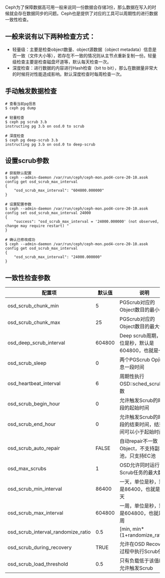 Ceph为了保障数据高可用一般来说同一份数据会存储3份，那么数据在写入的时候就会存在数据同步的问题。Ceph也是提供了对应的工具可以周期性的进行数据一致性检查。

## 一般来说有以下两种检查方式：
- 轻量级：主要是检查object数量、object源数据（object metadata）信息是否一致（文件大小等），若存在不一致的情况则从主节点重新复制一份。轻量级检查主要是检查磁盘坏道等，默认每天检查一次。
- 深度检查：进行数据的内容进行Hash检查（bit to bit），那么在数据量非常大的时候将对性能造成影响。默认深度检查时每周检查一次。

## 手动触发数据检查
```
# 查看当前pg信息
$ ceph pg dump

# 轻量检查
$ ceph pg scrub 3.b
instructing pg 3.b on osd.0 to scrub

# 深度检查
$ ceph pg deep-scrub 3.b
instructing pg 3.b on osd.0 to deep-scrub
```

## 设置scrub参数
```
# 获取默认配置
$ ceph --admin-daemon /var/run/ceph/ceph-mon.pod4-core-20-10.asok config get osd_scrub_max_interval 
{
    "osd_scrub_max_interval": "604800.000000"
}

# 设置配置参数
$ ceph --admin-daemon /var/run/ceph/ceph-mon.pod4-core-20-10.asok config set osd_scrub_max_interval 24000
{
    "success": "osd_scrub_max_interval = '24000.000000' (not observed, change may require restart) "
}

# 确认已修改成功
$ ceph --admin-daemon /var/run/ceph/ceph-mon.pod4-core-20-10.asok config get osd_scrub_max_interval      
{
    "osd_scrub_max_interval": "24000.000000"
}
```

## 一致性检查参数

| 配置项 | 默认值 | 说明 |
|-------|-------|------|
| osd_scrub_chunk_min | 5 | PGScrub对应的Object数目的最小值 |
| osd_scrub_chunk_max | 25 | PGScrub对应的Object数目的最大值 |
| osd_deep_scrub_interval | 604800 | Deep scrub周期，单位是秒，默认是604800，也就是一周 |
| osd_scrub_sleep | 0 | 两个PGScrub Op间休息一段时间 |
| osd_heartbeat_interval | 6 | 周期性执行OSD::sched_scrub函数 |
| osd_scrub_begin_hour | 0 | 允许触发Scrub的时间段的起始时间 |
| osd_scrub_end_hour | 0 | 允许触发Scrub的时间段的结束时间，结束时间可以小于起始时间 |
| osd_scrub_auto_repair | FALSE | 自动repair不一致Object，不支持副本池，只支持EC池 |
| osd_max_scrubs | 1 | OSD允许同时运行的Scrub任务的最大数目 |
| osd_scrub_min_interval | 86400 | 一天，单位是秒，默认是86400，也就是一天 |
| osd_scrub_max_interval | 604800 | 一周，单位是秒，默认是604800，也就是一周 |
| osd_scrub_interval_randomize_ratio | 0.5 | [min, min*(1+randomize_ratio)] |
| osd_scrub_during_recovery | TRUE | 允许在OSD Recovery过程中执行Scrub任务 |
| osd_scrub_load_threshold | 0.5 | 只有负载低于该值时才允许触发Scrub |
